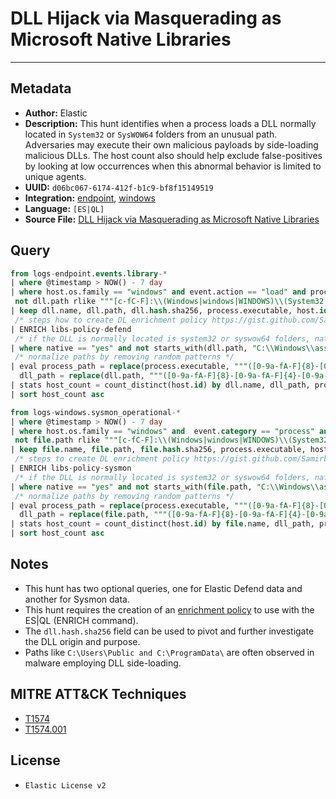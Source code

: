 # DLL Hijack via Masquerading as Microsoft Native Libraries

---

## Metadata

- **Author:** Elastic
- **Description:** This hunt identifies when a process loads a DLL normally located in `System32` or `SysWOW64` folders from an unusual path. Adversaries may execute their own malicious payloads by side-loading malicious DLLs. The host count also should help exclude false-positives by looking at low occurrences when this abnormal behavior is limited to unique agents.
- **UUID:** `d06bc067-6174-412f-b1c9-bf8f15149519`
- **Integration:** [endpoint](https://docs.elastic.co/integrations/endpoint), [windows](https://docs.elastic.co/integrations/windows)
- **Language:** `[ES|QL]`
- **Source File:** [DLL Hijack via Masquerading as Microsoft Native Libraries](../queries/detect_dll_hijack_via_masquerading_as_microsoft_native_libraries.toml)

## Query

```sql
from logs-endpoint.events.library-*
| where @timestamp > NOW() - 7 day
| where host.os.family == "windows" and event.action == "load" and process.code_signature.status == "trusted" and dll.code_signature.status != "trusted" and
 not dll.path rlike """[c-fC-F]:\\(Windows|windows|WINDOWS)\\(System32|SysWOW64|system32|syswow64)\\[a-zA-Z0-9_]+.dll"""
| keep dll.name, dll.path, dll.hash.sha256, process.executable, host.id
 /* steps how to create DL enrichment policy https://gist.github.com/Samirbous/9f9c3237a0ada745e71cc2ba3425311c  */
| ENRICH libs-policy-defend
 /* if the DLL is normally located is system32 or syswow64 folders, native tag will be equal to yes */
| where native == "yes" and not starts_with(dll.path, "C:\\Windows\\assembly\\NativeImages")
 /* normalize paths by removing random patterns */
| eval process_path = replace(process.executable, """([0-9a-fA-F]{8}-[0-9a-fA-F]{4}-[0-9a-fA-F]{4}-[0-9a-fA-F]{4}-[0-9a-fA-F]{12}|ns[a-z][A-Z0-9]{3,4}\.tmp|DX[A-Z0-9]{3,4}\.tmp|7z[A-Z0-9]{3,5}\.tmp|[0-9\.\-\_]{3,})""", ""),
  dll_path = replace(dll.path, """([0-9a-fA-F]{8}-[0-9a-fA-F]{4}-[0-9a-fA-F]{4}-[0-9a-fA-F]{4}-[0-9a-fA-F]{12}|ns[a-z][A-Z0-9]{3,4}\.tmp|DX[A-Z0-9]{3,4}\.tmp|7z[A-Z0-9]{3,5}\.tmp|[0-9\.\-\_]{3,})""", "")
| stats host_count = count_distinct(host.id) by dll.name, dll_path, process_path, dll.hash.sha256
| sort host_count asc
```

```sql
from logs-windows.sysmon_operational-*
| where @timestamp > NOW() - 7 day
| where host.os.family == "windows" and  event.category == "process" and event.action == "Image loaded" and file.code_signature.status != "Valid" and
 not file.path rlike """[c-fC-F]:\\(Windows|windows|WINDOWS)\\(System32|SysWOW64|system32|syswow64)\\[a-zA-Z0-9_]+.dll"""
| keep file.name, file.path, file.hash.sha256, process.executable, host.id
 /* steps to create DL enrichment policy https://gist.github.com/Samirbous/9f9c3237a0ada745e71cc2ba3425311c - just replace dll by file */
| ENRICH libs-policy-sysmon
 /* if the DLL is normally located is system32 or syswow64 folders, native tag will be equal to yes */
| where native == "yes" and not starts_with(file.path, "C:\\Windows\\assembly\\NativeImages")
 /* normalize paths by removing random patterns */
| eval process_path = replace(process.executable, """([0-9a-fA-F]{8}-[0-9a-fA-F]{4}-[0-9a-fA-F]{4}-[0-9a-fA-F]{4}-[0-9a-fA-F]{12}|ns[a-z][A-Z0-9]{3,4}\.tmp|DX[A-Z0-9]{3,4}\.tmp|7z[A-Z0-9]{3,5}\.tmp|[0-9\.\-\_]{3,})""", ""),
  dll_path = replace(file.path, """([0-9a-fA-F]{8}-[0-9a-fA-F]{4}-[0-9a-fA-F]{4}-[0-9a-fA-F]{4}-[0-9a-fA-F]{12}|ns[a-z][A-Z0-9]{3,4}\.tmp|DX[A-Z0-9]{3,4}\.tmp|7z[A-Z0-9]{3,5}\.tmp|[0-9\.\-\_]{3,})""", "")
| stats host_count = count_distinct(host.id) by file.name, dll_path, process_path, file.hash.sha256
| sort host_count asc
```

## Notes

- This hunt has two optional queries, one for Elastic Defend data and another for Sysmon data.
- This hunt requires the creation of an [enrichment policy](https://www.elastic.co/guide/en/elasticsearch/reference/current/esql-enrich-data.html) to use with the ES|QL (ENRICH command).
- The `dll.hash.sha256` field can be used to pivot and further investigate the DLL origin and purpose.
- Paths like `C:\Users\Public and C:\ProgramData\` are often observed in malware employing DLL side-loading.

## MITRE ATT&CK Techniques

- [T1574](https://attack.mitre.org/techniques/T1574)
- [T1574.001](https://attack.mitre.org/techniques/T1574/001)

## License

- `Elastic License v2`
